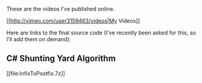 These are the videos I've published online.

[[http://vimeo.com/user3159463/videos|My Videos]] 

Here are links to the final source code (I've recently been asked for this, so I'll add them on demand):

## C# Shunting Yard Algorithm
[[file:InfixToPostfix.7z]]